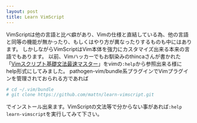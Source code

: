```yaml
---
layout: post
title: Learn VimScript
---
```


VimScriptは他の言語と比べ癖があり、Vimの仕様と直結している為、他の言語と同等の機能が無かったり、もしくはやり方が異なったりするものも中にはあります。
しかしながらVimScriptはVim本体を強力にカスタマイズ出来る本来の言語でもあります。
以前、Vimハッカーでもお馴染みのthincaさんが書かれた「[Vimスクリプト基礎文法最速マスター](http://d.hatena.ne.jp/thinca/20100201/1265009821)」をvimの`:help`から参照出来る様にhelp形式にしてみました。
pathogen-vim/bundle系プラグインでVimプラグインを管理されておられる方であれば

```sh
# cd ~/.vim/bundle
# git clone https://github.com/mattn/learn-vimscript.git

```

でインストール出来ます。VimScriptの文法等で分からない事があれば`:help learn-vimscript`を実行してみて下さい。
